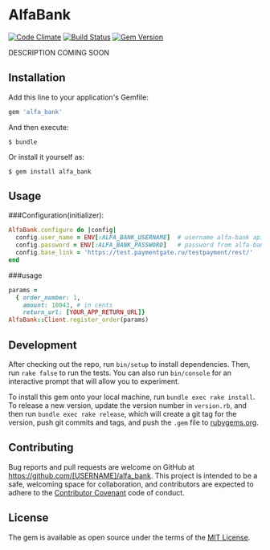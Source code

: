 # AlfaBank

[![Code Climate](https://codeclimate.com/github/lvl0nax/alfa_bank/badges/gpa.svg)](https://codeclimate.com/github/lvl0nax/alfa_bank)
[![Build Status](https://travis-ci.org/lvl0nax/alfa_bank.svg?branch=master)](https://travis-ci.org/lvl0nax/alfa_bank)
[![Gem Version](https://badge.fury.io/rb/alfa_bank.svg)](https://badge.fury.io/rb/alfa_bank)

DESCRIPTION COMING SOON


## Installation

Add this line to your application's Gemfile:

```ruby
gem 'alfa_bank'
```

And then execute:

    $ bundle

Or install it yourself as:

    $ gem install alfa_bank

## Usage

###Configuration(initializer):

```ruby
AlfaBank.configure do |config|
  config.user_name = ENV[:ALFA_BANK_USERNAME]  # username alfa-bank api account
  config.password = ENV[:ALFA_BANK_PASSWORD]   # password from alfa-bank api account
  config.base_link = 'https://test.paymentgate.ru/testpayment/rest/'
end
```

###usage

```ruby
params =
  { order_number: 1,
    amount: 10043, # in cents
    return_url: [YOUR_APP_RETURN_URL]}
AlfaBank::Client.register_order(params)
```


## Development

After checking out the repo, run `bin/setup` to install dependencies. Then, run `rake false` to run the tests. You can also run `bin/console` for an interactive prompt that will allow you to experiment.

To install this gem onto your local machine, run `bundle exec rake install`. To release a new version, update the version number in `version.rb`, and then run `bundle exec rake release`, which will create a git tag for the version, push git commits and tags, and push the `.gem` file to [rubygems.org](https://rubygems.org).

## Contributing

Bug reports and pull requests are welcome on GitHub at https://github.com/[USERNAME]/alfa_bank. This project is intended to be a safe, welcoming space for collaboration, and contributors are expected to adhere to the [Contributor Covenant](contributor-covenant.org) code of conduct.


## License

The gem is available as open source under the terms of the [MIT License](http://opensource.org/licenses/MIT).


